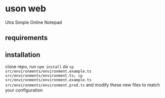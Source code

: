 # uson web
Utra Simple Online Notepad

## requirements

## installation
clone repo, run `npm install`
do `cp src/environments/environment.example.ts src/environments/environment.ts; cp src/environments/environment.example.ts src/environments/environment.prod.ts` and modify these new files to match your configuration